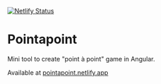 [![Netlify Status](https://api.netlify.com/api/v1/badges/50e73651-8a3f-4524-b162-5a1134dec196/deploy-status)](https://app.netlify.com/sites/pointapoint/deploys)

# Pointapoint

Mini tool to create "point à point" game in Angular.

Available at [pointapoint.netlify.app](https://pointapoint.netlify.app/)
